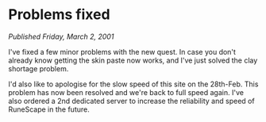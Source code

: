 # Problems fixed
*Published Friday, March 2, 2001*

I've fixed a few minor problems with the new quest. In case you don't already know getting the skin paste now works, and I've just solved the clay shortage problem.

I'd also like to apologise for the slow speed of this site on the 28th-Feb. This problem has now been resolved and we're back to full speed again. I've also ordered a 2nd dedicated server to increase the reliability and speed of RuneScape in the future.
